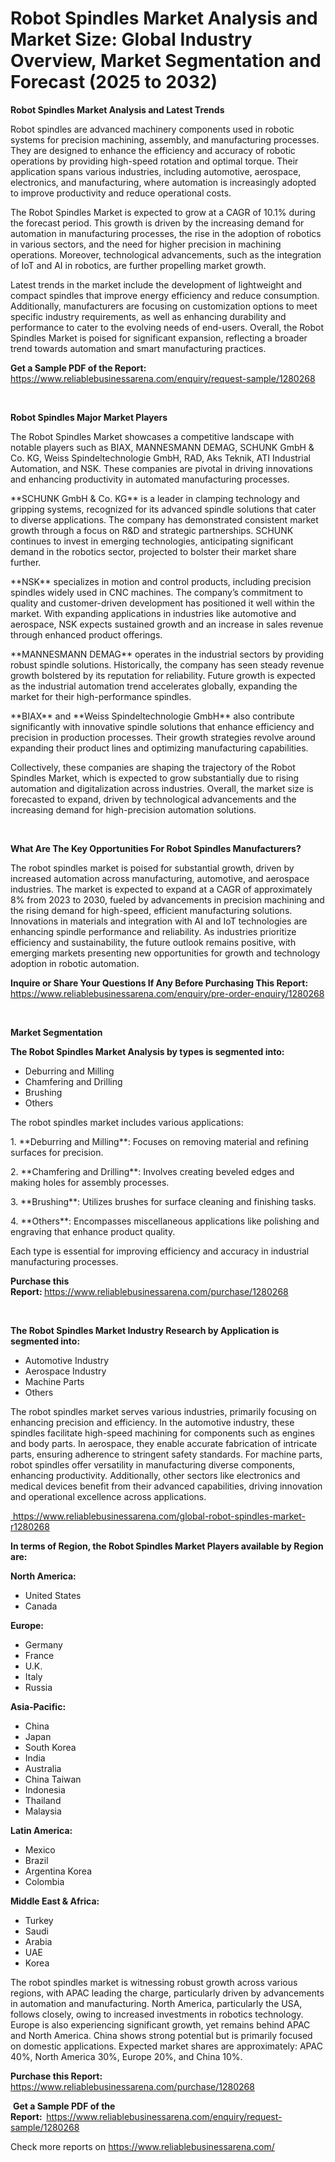 <p><h1>Robot Spindles Market Analysis and Market Size: Global Industry Overview, Market Segmentation and Forecast (2025 to 2032)</h1></p><p><strong>Robot Spindles Market Analysis and Latest Trends</strong></p>
<p><p>Robot spindles are advanced machinery components used in robotic systems for precision machining, assembly, and manufacturing processes. They are designed to enhance the efficiency and accuracy of robotic operations by providing high-speed rotation and optimal torque. Their application spans various industries, including automotive, aerospace, electronics, and manufacturing, where automation is increasingly adopted to improve productivity and reduce operational costs.</p><p>The Robot Spindles Market is expected to grow at a CAGR of 10.1% during the forecast period. This growth is driven by the increasing demand for automation in manufacturing processes, the rise in the adoption of robotics in various sectors, and the need for higher precision in machining operations. Moreover, technological advancements, such as the integration of IoT and AI in robotics, are further propelling market growth. </p><p>Latest trends in the market include the development of lightweight and compact spindles that improve energy efficiency and reduce consumption. Additionally, manufacturers are focusing on customization options to meet specific industry requirements, as well as enhancing durability and performance to cater to the evolving needs of end-users. Overall, the Robot Spindles Market is poised for significant expansion, reflecting a broader trend towards automation and smart manufacturing practices.</p></p>
<p><strong>Get a Sample PDF of the Report:&nbsp;</strong> <a href="https://www.reliablebusinessarena.com/enquiry/request-sample/1280268?utm_campaign=3510&utm_medium=2&utm_source=Github&utm_content=ia&utm_term=24032025&utm_id=robot-spindles">https://www.reliablebusinessarena.com/enquiry/request-sample/1280268</a></p>
<p>&nbsp;</p>
<p><strong>Robot Spindles Major Market Players</strong></p>
<p><p>The Robot Spindles Market showcases a competitive landscape with notable players such as BIAX, MANNESMANN DEMAG, SCHUNK GmbH & Co. KG, Weiss Spindeltechnologie GmbH, RAD, Aks Teknik, ATI Industrial Automation, and NSK. These companies are pivotal in driving innovations and enhancing productivity in automated manufacturing processes.</p><p>**SCHUNK GmbH & Co. KG** is a leader in clamping technology and gripping systems, recognized for its advanced spindle solutions that cater to diverse applications. The company has demonstrated consistent market growth through a focus on R&D and strategic partnerships. SCHUNK continues to invest in emerging technologies, anticipating significant demand in the robotics sector, projected to bolster their market share further.</p><p>**NSK** specializes in motion and control products, including precision spindles widely used in CNC machines. The company’s commitment to quality and customer-driven development has positioned it well within the market. With expanding applications in industries like automotive and aerospace, NSK expects sustained growth and an increase in sales revenue through enhanced product offerings.</p><p>**MANNESMANN DEMAG** operates in the industrial sectors by providing robust spindle solutions. Historically, the company has seen steady revenue growth bolstered by its reputation for reliability. Future growth is expected as the industrial automation trend accelerates globally, expanding the market for their high-performance spindles.</p><p>**BIAX** and **Weiss Spindeltechnologie GmbH** also contribute significantly with innovative spindle solutions that enhance efficiency and precision in production processes. Their growth strategies revolve around expanding their product lines and optimizing manufacturing capabilities.</p><p>Collectively, these companies are shaping the trajectory of the Robot Spindles Market, which is expected to grow substantially due to rising automation and digitalization across industries. Overall, the market size is forecasted to expand, driven by technological advancements and the increasing demand for high-precision automation solutions.</p></p>
<p>&nbsp;</p>
<p><strong>What Are The Key Opportunities For Robot Spindles Manufacturers?</strong></p>
<p><p>The robot spindles market is poised for substantial growth, driven by increased automation across manufacturing, automotive, and aerospace industries. The market is expected to expand at a CAGR of approximately 8% from 2023 to 2030, fueled by advancements in precision machining and the rising demand for high-speed, efficient manufacturing solutions. Innovations in materials and integration with AI and IoT technologies are enhancing spindle performance and reliability. As industries prioritize efficiency and sustainability, the future outlook remains positive, with emerging markets presenting new opportunities for growth and technology adoption in robotic automation.</p></p>
<p><strong>Inquire or Share Your Questions If Any Before Purchasing This Report:</strong> <a href="https://www.reliablebusinessarena.com/enquiry/pre-order-enquiry/1280268?utm_campaign=3510&utm_medium=2&utm_source=Github&utm_content=ia&utm_term=24032025&utm_id=robot-spindles">https://www.reliablebusinessarena.com/enquiry/pre-order-enquiry/1280268</a></p>
<p>&nbsp;</p>
<p><strong>Market Segmentation</strong></p>
<p><strong>The Robot Spindles Market Analysis by types is segmented into:</strong></p>
<p><ul><li>Deburring and Milling</li><li>Chamfering and Drilling</li><li>Brushing</li><li>Others</li></ul></p>
<p><p>The robot spindles market includes various applications: </p><p>1. **Deburring and Milling**: Focuses on removing material and refining surfaces for precision.</p><p>2. **Chamfering and Drilling**: Involves creating beveled edges and making holes for assembly processes.</p><p>3. **Brushing**: Utilizes brushes for surface cleaning and finishing tasks.</p><p>4. **Others**: Encompasses miscellaneous applications like polishing and engraving that enhance product quality.</p><p>Each type is essential for improving efficiency and accuracy in industrial manufacturing processes.</p></p>
<p><strong>Purchase this Report:&nbsp;</strong><a href="https://www.reliablebusinessarena.com/purchase/1280268?utm_campaign=3510&utm_medium=2&utm_source=Github&utm_content=ia&utm_term=24032025&utm_id=robot-spindles">https://www.reliablebusinessarena.com/purchase/1280268</a></p>
<p>&nbsp;</p>
<p><strong>The Robot Spindles Market Industry Research by Application is segmented into:</strong></p>
<p><ul><li>Automotive Industry</li><li>Aerospace Industry</li><li>Machine Parts</li><li>Others</li></ul></p>
<p><p>The robot spindles market serves various industries, primarily focusing on enhancing precision and efficiency. In the automotive industry, these spindles facilitate high-speed machining for components such as engines and body parts. In aerospace, they enable accurate fabrication of intricate parts, ensuring adherence to stringent safety standards. For machine parts, robot spindles offer versatility in manufacturing diverse components, enhancing productivity. Additionally, other sectors like electronics and medical devices benefit from their advanced capabilities, driving innovation and operational excellence across applications.</p></p>
<p><a href="https://www.reliablebusinessarena.com/global-robot-spindles-market-r1280268?utm_campaign=3510&utm_medium=2&utm_source=Github&utm_content=ia&utm_term=24032025&utm_id=robot-spindles">&nbsp;https://www.reliablebusinessarena.com/global-robot-spindles-market-r1280268</a></p>
<p><strong>In terms of Region, the Robot Spindles Market Players available by Region are:</strong></p>
<p>
    <p> <strong> North America: </strong>
        <ul>
            <li>United States</li>
            <li>Canada</li>
        </ul>
        </p> 
    <p> <strong> Europe: </strong>
        <ul>
            <li>Germany</li>
            <li>France</li>
            <li>U.K.</li>
            <li>Italy</li>
            <li>Russia</li>
        </ul>
        </p> 
    <p> <strong> Asia-Pacific: </strong>
        <ul>
            <li>China</li>
            <li>Japan</li>
            <li>South Korea</li>
            <li>India</li>
            <li>Australia</li>
            <li>China Taiwan</li>
            <li>Indonesia</li>
            <li>Thailand</li>
            <li>Malaysia</li>
        </ul>
        </p> 
    <p> <strong> Latin America: </strong>
        <ul>
            <li>Mexico</li>
            <li>Brazil</li>
            <li>Argentina Korea</li>
            <li>Colombia</li>
        </ul>
        </p> 
    <p> <strong> Middle East & Africa: </strong>
        <ul>
            <li>Turkey</li>
            <li>Saudi</li>
            <li>Arabia</li>
            <li>UAE</li>
            <li>Korea</li>
        </ul>
    </p>
    </p>
<p><p>The robot spindles market is witnessing robust growth across various regions, with APAC leading the charge, particularly driven by advancements in automation and manufacturing. North America, particularly the USA, follows closely, owing to increased investments in robotics technology. Europe is also experiencing significant growth, yet remains behind APAC and North America. China shows strong potential but is primarily focused on domestic applications. Expected market shares are approximately: APAC 40%, North America 30%, Europe 20%, and China 10%.</p></p>
<p><strong>Purchase this Report: </strong><a href="https://www.reliablebusinessarena.com/purchase/1280268?utm_campaign=3510&utm_medium=2&utm_source=Github&utm_content=ia&utm_term=24032025&utm_id=robot-spindles">https://www.reliablebusinessarena.com/purchase/1280268</a></p>
<p>&nbsp;<strong>Get a Sample PDF of the Report:&nbsp;&nbsp;</strong><a href="https://www.reliablebusinessarena.com/enquiry/request-sample/1280268?utm_campaign=3510&utm_medium=2&utm_source=Github&utm_content=ia&utm_term=24032025&utm_id=robot-spindles">https://www.reliablebusinessarena.com/enquiry/request-sample/1280268</a></p>
<p><strong></strong></p>
<p>Check more reports on <a href="https://www.reliablebusinessarena.com/?utm_campaign=3510&utm_medium=2&utm_source=Github&utm_content=ia&utm_term=24032025&utm_id=robot-spindles">https://www.reliablebusinessarena.com/</a></p>